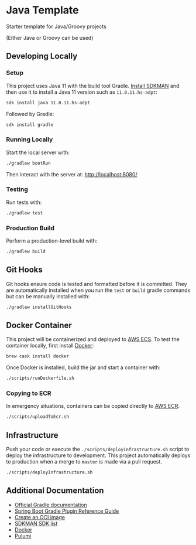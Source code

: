 # Java Template

Starter template for Java/Groovy projects

(Either Java or Groovy can be used)

## Developing Locally

### Setup

This project uses Java 11 with the build tool Gradle. [Install SDKMAN](https://sdkman.io/install) and then use it to install a Java 11 version such as `11.0.11.hs-adpt`:

```bash
sdk install java 11.0.11.hs-adpt
```

Followed by Gradle:

```bash
sdk install gradle
```

### Running Locally

Start the local server with:

```bash
./gradlew bootRun
```

Then interact with the server at: <http://localhost:8080/>

### Testing

Run tests with:

```bash
./gradlew test
```

### Production Build

Perform a production-level build with:

```bash
./gradlew build
```

## Git Hooks

Git hooks ensure code is tested and formatted before it is committed. They are automatically installed when you run the `test` or `build` gradle commands but can be manually installed with:

```bash
./gradlew installGitHooks
```

## Docker Container

This project will be containerized and deployed to [AWS ECS](https://aws.amazon.com/ecs/). To test the container locally, first install [Docker](https://docs.docker.com/get-docker/):

```bash
brew cask install docker
```

Once Docker is installed, build the jar and start a container with:

```bash
./scripts/runDockerfile.sh
```

### Copying to ECR

In emergency situations, containers can be copied directly to [AWS ECR](https://aws.amazon.com/ecr/).

```bash
./scripts/uploadToEcr.sh
```

## Infrastructure

Push your code or execute the `./scripts/deployInfrastructure.sh` script to deploy the infrastructure to development. This project automatically deploys to production when a merge to `master` is made via a pull request.

```bash
./scripts/deployInfrastructure.sh
```

## Additional Documentation

* [Official Gradle documentation](https://docs.gradle.org)
* [Spring Boot Gradle Plugin Reference Guide](https://docs.spring.io/spring-boot/docs/2.4.5/gradle-plugin/reference/html/)
* [Create an OCI image](https://docs.spring.io/spring-boot/docs/2.4.5/gradle-plugin/reference/html/#build-image)
* [SDKMAN SDK list](https://sdkman.io/sdks)
* [Docker](https://docs.docker.com/get-docker/)
* [Pulumi](https://www.pulumi.com/docs/reference/cli/)
